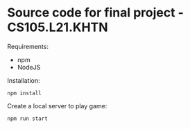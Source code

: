 # Source code for final project - CS105.L21.KHTN

Requirements:

* npm
* NodeJS

Installation:

```
npm install
```

Create a local server to play game:

```
npm run start
```
